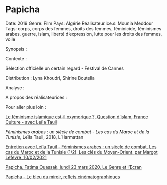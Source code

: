 # Papicha

Date: 2019
Genre: Film
Pays: Algérie
Réalisateur.ice.s: Mounia Meddour
Tags: corps, corps des femmes, droits des femmes, féminicide, féminismes arabes, guerre, islam, liberté d’expression, lutte pour les droits des femmes, voile

Synopsis : 

Contexte : 

Sélection officielle un certain regard - Festival de Cannes 

Distribution : Lyna Khoudri, Shirine Boutella

Analyse : 

A propos des réalisateurices : 

Pour aller plus loin : 

[Le féminisme islamique est-il oxymorique ?, Question d’islam, France Culture - avec Leïla Tauil](https://www.radiofrance.fr/franceculture/podcasts/questions-d-islam/le-feminisme-islamique-est-il-oxymorique-4408657)

*Féminismes arabes : un siècle de combat - Les cas du Maroc et de la Tunisie,* Leïla Tauil, 2018, L’Harmattan

[Entretien avec Leïla Tauil - Féminismes arabes : un siècle de combat. Les cas du Maroc et de la Tunisie (1/2), Les clés du Moyen-Orient, par Margot Lefèvre, 10/02/2021](https://www.lesclesdumoyenorient.com/Entretien-avec-Leila-Tauil-Feminismes-arabes-un-siecle-de-combat-Les-cas-du-3335.html)

[Papicha, Fatima Ouassak, lundi 23 mars 2020, Le Genre et l’Ecran](https://www.genre-ecran.net/?Papicha-447)

[Papicha - Le bleu du miroir, reflets cinématographiques](http://www.lebleudumiroir.fr/critique-papicha-feminisme/)